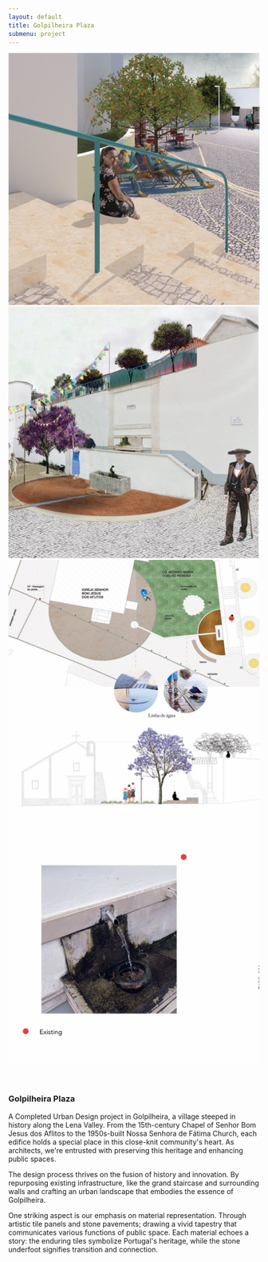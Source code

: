 ```yaml
---
layout: default
title: Golpilheira Plaza
submenu: project
---
```

![photo 1](works/golpilheira-plaza/five_one_00001.jpg)
![photo 1](works/golpilheira-plaza/five_one_00002.jpg)
![photo 1](works/golpilheira-plaza/five_one_00003.jpg)
![photo 1](works/golpilheira-plaza/five_one_00004.jpg)


<br id="scr-to-here" />

### Golpilheira Plaza

A Completed Urban Design project in Golpilheira, a village steeped in history along the Lena Valley. From the 15th-century Chapel of Senhor Bom Jesus dos Aflitos to the 1950s-built Nossa Senhora de Fátima Church, each edifice holds a special place in this close-knit community's heart. As architects, we're entrusted with preserving this heritage and enhancing public spaces.

The design process thrives on the fusion of history and innovation. By repurposing existing infrastructure, like the grand staircase and surrounding walls and crafting an urban landscape that embodies the essence of Golpilheira.

One striking aspect is our emphasis on material representation. Through artistic tile panels and stone pavements; drawing a vivid tapestry that communicates various functions of public space. Each material echoes a story: the enduring tiles symbolize Portugal's heritage, while the stone underfoot signifies transition and connection.
